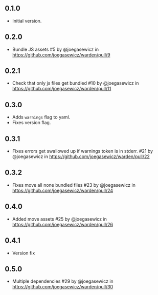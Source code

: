 ## 0.1.0

- Initial version.

## 0.2.0
- Bundle JS assets #5 by @joegasewicz in https://github.com/joegasewicz/warden/pull/9

## 0.2.1
- Check that only js files get bundled #10 by @joegasewicz in https://github.com/joegasewicz/warden/pull/11

## 0.3.0
- Adds `warnings` flag to yaml.
- Fixes version flag.

## 0.3.1
- Fixes errors get swallowed up if warnings token is in stderr. #21 by @joegasewicz in https://github.com/joegasewicz/warden/pull/22

## 0.3.2
- Fixes move all none bundled files #23 by @joegasewicz in https://github.com/joegasewicz/warden/pull/24

## 0.4.0
- Added move assets #25 by @joegasewicz in https://github.com/joegasewicz/warden/pull/26

## 0.4.1
- Version fix

## 0.5.0
- Multiple dependencies #29 by @joegasewicz in https://github.com/joegasewicz/warden/pull/30